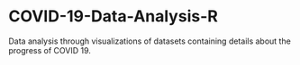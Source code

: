 # COVID-19-Data-Analysis-R
Data analysis through visualizations of datasets containing details about the progress of COVID 19. 
